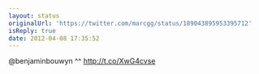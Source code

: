 ```yaml
---
layout: status
originalUrl: 'https://twitter.com/marcgg/status/189043895953395712'
isReply: true
date: 2012-04-08 17:35:52
---
```


@benjaminbouwyn ^^ http://t.co/XwG4cvse
